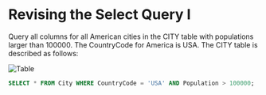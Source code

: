 # Revising the Select Query I

Query all columns for all American cities in the CITY table with populations larger than 100000. The CountryCode for America is USA. The CITY table is described as follows:

![Table](https://github.com/SatyamKeshri0/Images/blob/main/images/1.jpg?raw=true)

```sql
SELECT * FROM City WHERE CountryCode = 'USA' AND Population > 100000;

